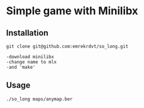 # Simple game with Minilibx

## Installation

````
git clone git@github.com:emrekrdvt/so_long.git

-download minilibx
-change name to mlx
-and 'make'
````

## Usage
````
./so_long maps/anymap.ber

````



